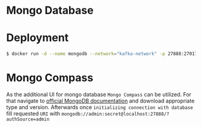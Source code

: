 # Mongo Database
  

# Deployment
```bash
$ docker run -d --name mongodb --network="kafka-network" -p 27888:27017 -e MONGO_INITDB_ROOT_USERNAME=admin -e MONGO_INITDB_ROOT_PASSWORD=secret mongo
```

# Mongo Compass
As the additional UI for mongo database `Mongo Compass` can be utilized.
For that navigate to [official MongoDB documentation](https://www.mongodb.com/try/download/compass) and download appropriate type and version.
Afterwards once `initializing connection with database` fill requested `URI` with `mongodb://admin:secret@localhost:27888/?authSource=admin`

   